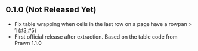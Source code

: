 ## 0.1.0 (Not Released Yet)

* Fix table wrapping when cells in the last row on a page have a rowpan > 1 (#3,#5)
* First official release after extraction. Based on the table code from Prawn 1.1.0

